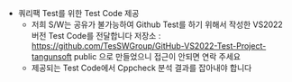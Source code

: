 * 쿼리팩 Test를 위한 Test Code 제공
	- 저희 S/W는 공유가 불가능하여 Github Test를 하기 위해서 작성한 VS2022 버전 Test Code를 전달합니다 
      저장소 : https://github.com/TesSWGroup/GitHub-VS2022-Test-Project-tangunsoft
      public 으로 만들었으니 접근이 안되면 연락 주세요
	- 제공되는 Test Code에서 Cppcheck 분석 결과를 잡아내야 합니다 
